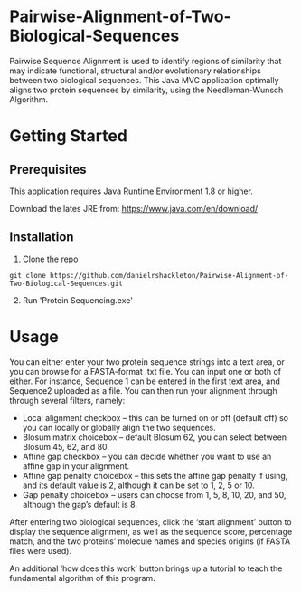 # Pairwise-Alignment-of-Two-Biological-Sequences
Pairwise Sequence Alignment is used to identify regions of similarity that may indicate functional, structural and/or evolutionary relationships between two biological sequences. This Java MVC application optimally aligns two protein sequences by similarity, using the Needleman-Wunsch Algorithm.

# Getting Started

## Prerequisites
This application requires Java Runtime Environment 1.8 or higher.

Download the lates JRE from: https://www.java.com/en/download/


## Installation
1. Clone the repo

`git clone https://github.com/danielrshackleton/Pairwise-Alignment-of-Two-Biological-Sequences.git`

2. Run 'Protein Sequencing.exe'


# Usage
You can either enter your two protein sequence strings into a text area, or you can
browse for a FASTA-format .txt file. You can input one or both of either. For instance, Sequence 1 can be entered in the first text
area, and Sequence2 uploaded as a file. You can then run your alignment through through several filters, namely:

- Local alignment checkbox – this can be turned on or off (default off) so you can locally or globally align the two sequences.
- Blosum matrix choicebox – default Blosum 62, you can select between Blosum 45, 62, and 80.
- Affine gap checkbox – you can decide whether you want to use an affine gap in your alignment.
- Affine gap penalty choicebox – this sets the affine gap penalty if using, and its default
value is 2, although it can be set to 1, 2, 5 or 10.
- Gap penalty choicebox – users can choose from 1, 5, 8, 10, 20, and 50, although the
gap’s default is 8.

After entering two biological sequences, click the ‘start alignment’ button  to display the
sequence alignment, as well as the sequence score, percentage match, and the two proteins’
molecule names and species origins (if FASTA files were used).

An additional ‘how does this work’ button brings up a tutorial to teach the fundamental algorithm of
this program.
